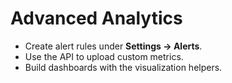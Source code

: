 # Advanced Analytics

- Create alert rules under **Settings → Alerts**.
- Use the API to upload custom metrics.
- Build dashboards with the visualization helpers.
